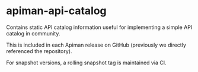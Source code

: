 # apiman-api-catalog

Contains static API catalog information useful for implementing a simple API catalog in community.

This is included in each Apiman release on GitHub (previously we directly referenced the repository).

For snapshot versions, a rolling snapshot tag is maintained via CI. 
